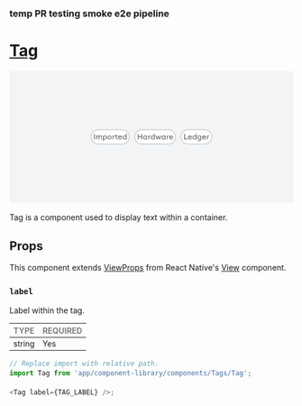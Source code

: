 ### temp PR testing smoke e2e pipeline
# [Tag](https://metamask-consensys.notion.site/Tag-da4bf064ab854b318b083febb978eb23)

![Tag](./Tag.png)

Tag is a component used to display text within a container.

## Props

This component extends [ViewProps](https://reactnative.dev/docs/view-style-props) from React Native's [View](https://reactnative.dev/docs/view) component.

### `label`

Label within the tag.

| <span style="color:gray;font-size:14px">TYPE</span> | <span style="color:gray;font-size:14px">REQUIRED</span> |
| :-------------------------------------------------- | :------------------------------------------------------ |
| string                                              | Yes                                                     |

```javascript
// Replace import with relative path.
import Tag from 'app/component-library/components/Tags/Tag';

<Tag label={TAG_LABEL} />;
```
